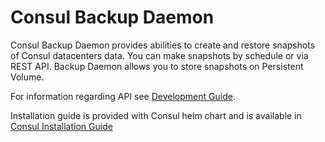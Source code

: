 # Consul Backup Daemon

Consul Backup Daemon provides abilities to create and restore snapshots of Consul datacenters data. 
You can make snapshots by schedule or via REST API. Backup Daemon allows you to store snapshots on Persistent Volume.

For information regarding API see [Development Guide](../docs/public/backup-daemon-api).

Installation guide is provided with Consul helm chart and is available in [Consul Installation Guide](../docs/public/installation.md)